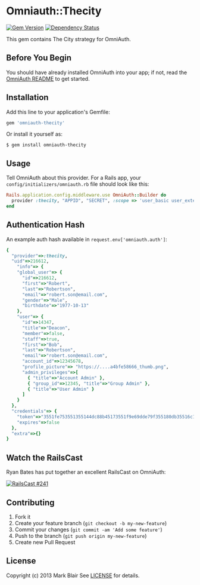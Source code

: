 # Omniauth::Thecity

[![Gem Version](https://badge.fury.io/rb/omniauth-thecity.png)](http://badge.fury.io/rb/omniauth-thecity)
[![Dependency Status](https://gemnasium.com/thecity/omniauth-thecity.png)](https://gemnasium.com/thecity/omniauth-thecity)

This gem contains The City strategy for OmniAuth.

## Before You Begin

You should have already installed OmniAuth into your app; if not, read the [OmniAuth README](https://github.com/intridea/omniauth) to get started.

## Installation

Add this line to your application's Gemfile:

```ruby
gem 'omniauth-thecity'
```

Or install it yourself as:
```
$ gem install omniauth-thecity
```
## Usage

Tell OmniAuth about this provider. For a Rails app, your `config/initializers/omniauth.rb` file should look like this:

```ruby
Rails.application.config.middleware.use OmniAuth::Builder do
  provider :thecity, "APPID", "SECRET", :scope => 'user_basic user_extended'
end
```

## Authentication Hash
An example auth hash available in `request.env['omniauth.auth']`:

```ruby
{
  "provider"=>:thecity,
  "uid"=>216612,
	"info"=> {
    "global_user"=> {
      "id"=>216612,
      "first"=>"Robert",
      "last"=>"Robertson",
      "email"=>"robert.son@email.com",
      "gender"=>"Male",
      "birthdate"=>"1977-10-13"
    },
    "user"=> {
      "id"=>14347,
      "title"=>"Deacon",
      "member"=>false,
      "staff"=>true,
      "first"=>"Bob",
      "last"=>"Robertson",
      "email"=>"robert.son@email.com",
      "account_id"=>12345678,
      "profile_picture"=> "https://....a4bfe58666_thumb.png",
      "admin_privileges"=>[
        { "title"=>"Account Admin" },
        { "group_id"=>12345, "title"=>"Group Admin" },
        { "title"=>"User Admin" }
      ]
    }
  },
  "credentials"=> {
    "token"=>"3551fe753551355144dc88b45173551f9e69dde79f355180db35516c11b357e9",
    "expires"=>false
  },
  "extra"=>{}
}
```

## Watch the RailsCast

Ryan Bates has put together an excellent RailsCast on OmniAuth:

[![RailsCast #241](http://railscasts.com/static/episodes/stills/241-simple-omniauth-revised.png "RailsCast #241 - Simple OmniAuth (revised)")](http://railscasts.com/episodes/241-simple-omniauth-revised)


## Contributing

1. Fork it
2. Create your feature branch (`git checkout -b my-new-feature`)
3. Commit your changes (`git commit -am 'Add some feature'`)
4. Push to the branch (`git push origin my-new-feature`)
5. Create new Pull Request


## License

Copyright (c) 2013 Mark Blair
See [LICENSE][] for details.

[license]: LICENSE.txt
